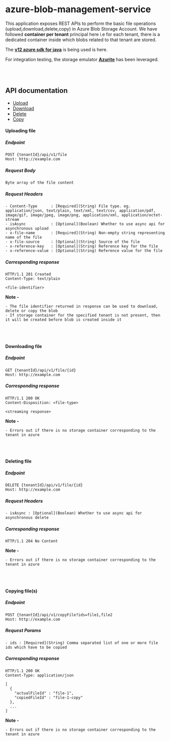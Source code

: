 # azure-blob-management-service

This application exposes REST APIs to perform the basic file operations (upload,download,delete,copy) 
in Azure Blob Storage Account. We have followed **container per tenant** principal here i.e for each tenant,
there is a dedicated container inside which blobs related to that tenant are stored.

The [**v12 azure sdk for java**](https://github.com/Azure/azure-sdk-for-java/tree/master/sdk/storage/azure-storage-blob) is being used is here.
 
For integration testing, the storage emulator [**Azurite**](https://github.com/Azure/Azurite) has been leveraged.


<br>
<br>

## API documentation

- [Upload](#Upload)
- [Download](#Download)
- [Delete](#Delete)
- [Copy](#Copy)


#### Uploading file <a name="Upload"/>

##### Endpoint

    POST {tenantId}/api/v1/file
    Host: http://example.com

##### Request Body

    Byte array of the file content
    
##### Request Headers

    - Content-Type      : [Required](String) File type. eg. application/json, text/plain, text/xml, text/csv, application/pdf, image/gif, image/jpeg, image/png, application/xml, application/octet-stream
    - isAsync           : [Optional](Boolean) Whether to use async api for asynchronous upload
    - x-file-name       : [Required](String) Non-empty string representing name of the file
    - x-file-source     : [Optional](String) Source of the file
    - x-reference-key   : [Optional](String) Reference key for the file
    - x-reference-value : [Optional](String) Reference value for the file

##### Corresponding response

    HTTP/1.1 201 Created
    Content-Type: text/plain

    <file-identifier>
    
    
**Note -**

    - The file identifier returned in response can be used to download, delete or copy the blob
    - If storage container for the specified tenant is not present, then it will be created before blob is created inside it
    
<br>
<br>

#### Downloading file <a name="Download"/>

##### Endpoint

    GET {tenantId}/api/v1/file/{id}
    Host: http://example.com
    

##### Corresponding response

    HTTP/1.1 200 OK
    Content-Disposition: <file-type>

    <streaming response>
    
**Note -**

    - Errors out if there is no storage container corresponding to the tenant in azure
    
<br>
<br>

#### Deleting file <a name="Delete"/>

##### Endpoint

    DELETE {tenantId}/api/v1/file/{id}
    Host: http://example.com
    
##### Request Headers

    - isAsync : [Optional](Boolean) Whether to use async api for asynchronous delete

##### Corresponding response

    HTTP/1.1 204 No Content

**Note -**

    - Errors out if there is no storage container corresponding to the tenant in azure
    
<br>
<br>


#### Copying file(s) <a name="Copy"/>

##### Endpoint

    POST {tenantId}/api/v1/copyFile?ids=file1,file2
    Host: http://example.com
    
##### Request Params

    - ids : [Required](String) Comma separated list of one or more file ids which have to be copied

##### Corresponding response

    HTTP/1.1 200 OK
    Content-Type: application/json
    
    [
      {
        "actualFileId" : "file-1",
        "copiedFileId" : "file-1-copy"
      },
      ...
    ]  
    
**Note -**

    - Errors out if there is no storage container corresponding to the tenant in azure